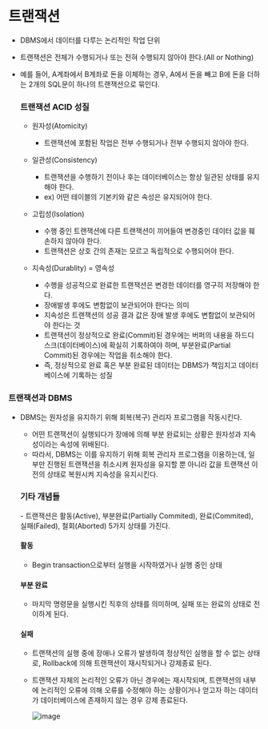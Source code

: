 <h1> 트랜잭션 </h1>

- DBMS에서 데이터를 다루는 논리적인 작업 단위

- 트랜잭션은 전체가 수행되거나 또는 전혀 수행되지 않아야 한다.(All or Nothing)

- 예를 들어, A계좌에서 B계좌로 돈을 이체하는 경우, A에서 돈을 빼고 B에 돈을 더하는 2개의 SQL문이 하나의 트랜잭션으로 묶인다. <br />
  
  <h3> 트랜잭션 ACID 성질 </h3>
  
  - 원자성(Atomicity)
    - 트랜잭션에 포함된 작업은 전부 수행되거나 전부 수행되지 않아야 한다.

  - 일관성(Consistency)
    - 트랜잭션을 수행하기 전이나 후는 데이터베이스는 항상 일관된 상태를 유지해야 한다.
    - ex) 어떤 테이블의 기본키와 같은 속성은 유지되어야 한다.

  - 고립성(Isolation)
    - 수행 중인 트랜잭션에 다른 트랜잭션이 끼어들여 변경중인 데이터 값을 훼손하지 않아야 한다.
    - 트랜잭션은 상호 간의 존재는 모르고 독립적으로 수행되어야 한다.


  - 지속성(Durablity) = 영속성
    - 수행을 성공적으로 완료한 트랜잭션은 변경한 데이터를 영구히 저장해야 한다.
    - 장애발생 후에도 변함없이 보관되어야 한다는 의미
    - 지속성은 트랜잭션의 성공 결과 값은 장애 발생 후에도 변함없이 보관되어야 한다는 것
    - 트랜잭션이 정상적으로 완료(Commit)된 경우에는 버퍼의 내용을 하드디스크(데이터베이스)에 확실히 기록하여야 하며, 부분완료(Partial Commit)된 경우에는 작업을 취소해야 한다.
    - 즉, 정상적으로 완료 혹은 부분 완료된 데이터는 DBMS가 책임지고 데이터베이스에 기록하는 성질

 <h3> 트랜잭션과 DBMS </h3>

- DBMS는 원자성을 유지하기 위해 회복(복구) 관리자 프로그램을 작동시킨다.
  - 어떤 트랜잭션이 실행되다가 장애에 의해 부분 완료되는 상황은 원자성과 지속성이라는 속성에 위배된다.
  - 따라서, DBMS는 이를 유지하기 위해 회복 관리자 프로그램을 이용하는데, 일부만 진행된 트랜잭션을 취소시켜 원자성을 유지할 뿐 아니라 값을 트랜잭션 이전의 상태로 복원시켜 지속성을 유지시킨다.













  <h3> 기타 개념들 </h3>
  - 트랜잭션은 활동(Active), 부분완료(Partially Commited), 완료(Commited), 실패(Failed), 철회(Aborted) 5가지 상태를 가진다.
  
    <h4> 활동 </h4>
    
    - Begin transaction으로부터 실행을 시작하였거나 실행 중인 상태

    <h4> 부분 완료 </h4>
    
    - 마지막 명령문을 실행시킨 직후의 상태를 의미하며, 실패 또는 완료의 상태로 전이하게 된다.

    <h4> 실패 </h4>
    
    - 트랜잭션의 실행 중에 장애나 오류가 발생하여 정상적인 실행을 할 수 없는 상태로, Rollback에 의해 트랜잭션이 재시작되거나 강제종료 된다.
    
    - 트랜잭션 자체의 논리적인 오류가 아닌 경우에는 재시작되며, 트랜잭션의 내부에 논리적인 오류에 의해 오류를 수정해야 하는 상황이거나 얻고자 하는 데이터가 데이터베이스에 존재하지 않는 경우 강제 종료된다.

      ![image](https://user-images.githubusercontent.com/62228401/211226189-877bed51-576d-4048-883e-ae91b7e30afe.png)
